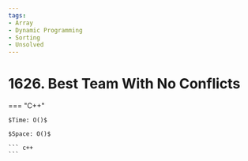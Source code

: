 ```yaml
---
tags:
- Array
- Dynamic Programming
- Sorting
- Unsolved
---
```



# 1626. Best Team With No Conflicts

=== "C++"

    $Time: O()$

    $Space: O()$

    ``` c++
    ```